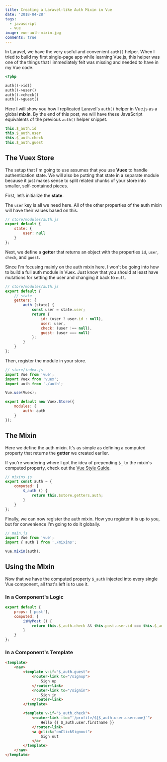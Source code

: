 ```yaml
---
title: Creating a Laravel-like Auth Mixin in Vue
date: '2018-04-28'
tags:
  - javascript
  - vue
image: vue-auth-mixin.jpg
comments: true
---
```

In Laravel, we have the very useful and convenient `auth()` helper. When I tried to build my first single-page app while learning Vue.js, this helper was one of the things that I immediately felt was missing and needed to have in my Vue code.

```php
<?php

auth()->id()
auth()->user()
auth()->check()
auth()->guest()
```

Here I will show you how I replicated Laravel's `auth()` helper in Vue.js as a global **mixin**. By the end of this post, we will have these JavaScript equivalents of the previous `auth()` helper snippet.

```js
this.$_auth.id
this.$_auth.user
this.$_auth.check
this.$_auth.guest
```

## The Vuex Store

The setup that I'm going to use assumes that you use **Vuex** to handle authentication state. We will also be putting that state in a separate module because it just makes sense to split related chunks of your store into smaller, self-contained pieces.

First, let’s initialize the **state**.

The `user` key is all we need here. All of the other properties of the auth mixin will have their values based on this.

```js
// store/modules/auth.js
export default {
    state: {
        user: null
    }
};
```

Next, we define a **getter** that returns an object with the properties `id`, `user`, `check`, and `guest`.

Since I'm focusing mainly on the auth mixin here, I won't be going into how to build a full auth module in Vuex. Just know that you should at least have mutations for setting the user and changing it back to `null`.

```js
// store/modules/auth.js
export default {
    // state
    getters: {
        auth (state) {
            const user = state.user;
            return {
                id: (user ? user.id : null),
                user: user,
                check: (user !== null),
                guest: (user === null)
            };
        }
    }
};
```

Then, register the module in your store.

```js
// store/index.js
import Vue from 'vue';
import Vuex from 'vuex';
import auth from './auth';

Vue.use(Vuex);

export default new Vuex.Store({
    modules: {
        auth: auth
    }
});
```

## The Mixin

Here we define the auth mixin. It's as simple as defining a computed property that returns the **getter** we created earlier.

If you're wondering where I got the idea of prepending `$_` to the mixin's computed property, check out the [Vue Style Guide](https://vuejs.org/v2/style-guide/#Private-property-names-essential).

```js
// mixins.js
export const auth = {
    computed: {
        $_auth () {
            return this.$store.getters.auth;
        }
    }
};
```

Finally, we can now register the auth mixin. How you register it is up to you, but for convenience I'm going to do it globally.

```js
// main.js
import Vue from 'vue';
import { auth } from './mixins';

Vue.mixin(auth);
```

## Using the Mixin

Now that we have the computed property `$_auth` injected into every single Vue component, all that's left is to use it.

### In a Component's Logic

```js
export default {
    props: ['post'],
    computed: {
        isMyPost () {
            return this.$_auth.check && this.post.user.id === this.$_auth.id;
        }
    }
};
```

### In a Component's Template

```html
<template>
    <nav>
        <template v-if="$_auth.guest">
            <router-link to="/signup">
                Sign up
            </router-link>
            <router-link to="/signin">
                Sign in
            </router-link>
        </template>

        <template v-if="$_auth.check">
            <router-link :to="`/profile/${$_auth.user.username}`">
                Hello {{ $_auth.user.firstname }}
            </router-link>
            <a @click="onClickSignout">
                Sign out
            </a>
        </template>
    </nav>
</template>
```
